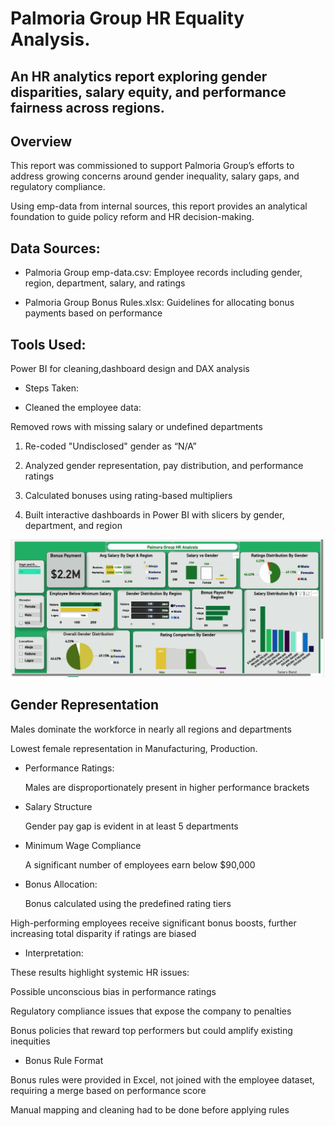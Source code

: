 # Palmoria Group HR Equality Analysis.

## An HR analytics report exploring gender disparities, salary equity, and performance fairness across regions.


## Overview

 This report was commissioned to support Palmoria Group’s efforts to address growing concerns around gender inequality, salary gaps, and regulatory compliance.

 Using emp-data from internal sources, this report provides an analytical foundation to guide policy reform and HR decision-making.



## Data Sources:

 - Palmoria Group emp-data.csv: Employee records including gender, region, department, salary, and ratings

 - Palmoria Group Bonus Rules.xlsx: Guidelines for allocating bonus payments based on performance


## Tools Used:

  Power BI for cleaning,dashboard design and DAX analysis


- Steps Taken:

-  Cleaned the employee data:

 Removed rows with missing salary or undefined departments

1. Re-coded "Undisclosed" gender as “N/A”


2. Analyzed gender representation, pay distribution, and performance ratings


3. Calculated bonuses using rating-based multipliers


4. Built interactive dashboards in Power BI with slicers by gender, department, and region


![Image](https://github.com/Omotoso-Bukola/Palmora-Group-Hr-Analysis-Project/blob/main/My%20Bi%20Project%20Screenshot.png)


## Gender Representation

  Males dominate the workforce in nearly all regions and departments

  Lowest female representation in Manufacturing, Production.


  - Performance Ratings:

    Males are disproportionately present in higher performance brackets

    

- Salary Structure

  Gender pay gap is evident in at least 5 departments

-  Minimum Wage Compliance

   A significant number of employees earn below $90,000


-  Bonus Allocation:

   Bonus calculated using the predefined rating tiers

  High-performing employees receive significant bonus boosts, further increasing total disparity if ratings are biased


- Interpretation:

These results highlight systemic HR issues:

Possible unconscious bias in performance ratings

Regulatory compliance issues that expose the company to penalties

Bonus policies that reward top performers but could amplify existing inequities



- Bonus Rule Format

 Bonus rules were provided in Excel, not joined with the employee dataset, requiring a merge based on performance score

 Manual mapping and cleaning had to be done before applying rules

